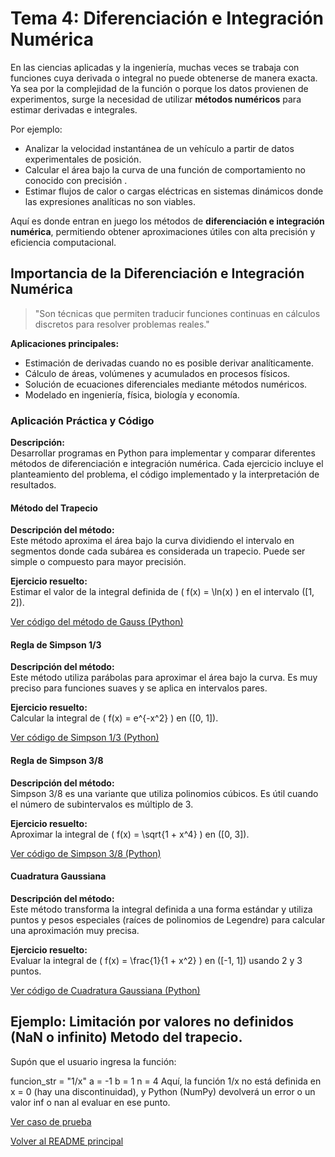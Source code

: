 # Tema 4: Diferenciación e Integración Numérica

En las ciencias aplicadas y la ingeniería, muchas veces se trabaja con funciones cuya derivada o integral no puede obtenerse de manera exacta. Ya sea por la complejidad de la función o porque los datos provienen de experimentos, surge la necesidad de utilizar **métodos numéricos** para estimar derivadas e integrales.

Por ejemplo:

- Analizar la velocidad instantánea de un vehículo a partir de datos experimentales de posición.
- Calcular el área bajo la curva de una función de comportamiento no conocido con precisión .
- Estimar flujos de calor o cargas eléctricas en sistemas dinámicos donde las expresiones analíticas no son viables.

Aquí es donde entran en juego los métodos de **diferenciación e integración numérica**, permitiendo obtener aproximaciones útiles con alta precisión y eficiencia computacional.

## Importancia de la Diferenciación e Integración Numérica

> "Son técnicas que permiten traducir funciones continuas en cálculos discretos para resolver problemas reales."

**Aplicaciones principales:**
- Estimación de derivadas cuando no es posible derivar analíticamente.
- Cálculo de áreas, volúmenes y acumulados en procesos físicos.
- Solución de ecuaciones diferenciales mediante métodos numéricos.
- Modelado en ingeniería, física, biología y economía.


### Aplicación Práctica y Código

**Descripción:**  
Desarrollar programas en Python para implementar y comparar diferentes métodos de diferenciación e integración numérica. Cada ejercicio incluye el planteamiento del problema, el código implementado y la interpretación de resultados.

####  Método del Trapecio

**Descripción del método:**  
Este método aproxima el área bajo la curva dividiendo el intervalo en segmentos donde cada subárea es considerada un trapecio. Puede ser simple o compuesto para mayor precisión.

**Ejercicio resuelto:**  
Estimar el valor de la integral definida de \( f(x) = \ln(x) \) en el intervalo \([1, 2]\).

[ Ver código del método de Gauss (Python)](https://github.com/sergiolb27/Metodos-Numericos-/blob/e26bd0d286256c871683fd435e8f4fa8cdd36a8b/codigos/tema4/Metodo%20del%20trapecio.py)


#### Regla de Simpson 1/3

**Descripción del método:**  
Este método utiliza parábolas para aproximar el área bajo la curva. Es muy preciso para funciones suaves y se aplica en intervalos pares.

**Ejercicio resuelto:**  
Calcular la integral de \( f(x) = e^{-x^2} \) en \([0, 1]\).

[ Ver código de Simpson 1/3 (Python)](https://github.com/sergiolb27/Metodos-Numericos-/blob/e26bd0d286256c871683fd435e8f4fa8cdd36a8b/codigos/tema4/Metodo%20de%20Simpson%20un%20tercio.py)


#### Regla de Simpson 3/8

**Descripción del método:**  
Simpson 3/8 es una variante que utiliza polinomios cúbicos. Es útil cuando el número de subintervalos es múltiplo de 3.

**Ejercicio resuelto:**  
Aproximar la integral de \( f(x) = \sqrt{1 + x^4} \) en \([0, 3]\).

[ Ver código de Simpson 3/8 (Python)](https://github.com/sergiolb27/Metodos-Numericos-/blob/e26bd0d286256c871683fd435e8f4fa8cdd36a8b/codigos/tema4/Metodo%20Simpson%20tres%20octavos.py)


#### Cuadratura Gaussiana

**Descripción del método:**  
Este método transforma la integral definida a una forma estándar y utiliza puntos y pesos especiales (raíces de polinomios de Legendre) para calcular una aproximación muy precisa.

**Ejercicio resuelto:**  
Evaluar la integral de \( f(x) = \frac{1}{1 + x^2} \) en \([-1, 1]\) usando 2 y 3 puntos.

[ Ver código de Cuadratura Gaussiana (Python)](https://github.com/sergiolb27/Metodos-Numericos-/blob/e26bd0d286256c871683fd435e8f4fa8cdd36a8b/codigos/tema4/Cuadratura%20Gaussiana.py)

## Ejemplo: Limitación por valores no definidos (NaN o infinito) Metodo del trapecio.

Supón que el usuario ingresa la función:

funcion_str = "1/x"
a = -1
b = 1
n = 4
Aquí, la función 1/x no está definida en x = 0 (hay una discontinuidad), y Python (NumPy) devolverá un error o un valor inf o nan al evaluar en ese punto.

[Ver caso de prueba ](https://github.com/sergiolb27/Metodos-Numericos-/blob/d2a8bc01313feaaea7a15c9251888e550615513d/codigos/tema4/CasoPrueba%20(1).pyy)

[ Volver al README principal](../README.md)


